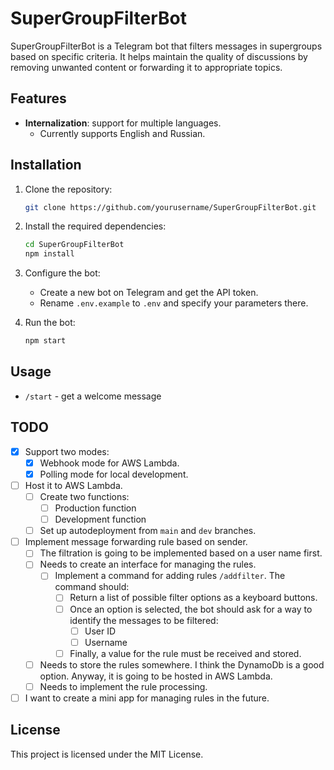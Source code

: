 # SuperGroupFilterBot

SuperGroupFilterBot is a Telegram bot that filters messages in supergroups based on specific criteria. It helps maintain the quality of discussions by removing unwanted content or forwarding it to appropriate topics.

## Features

- **Internalization**: support for multiple languages.
  - Currently supports English and Russian.

## Installation

1. Clone the repository:

   ```bash
   git clone https://github.com/yourusername/SuperGroupFilterBot.git
   ```

2. Install the required dependencies:

   ```bash
   cd SuperGroupFilterBot
   npm install
   ```

3. Configure the bot:

   - Create a new bot on Telegram and get the API token.
   - Rename `.env.example` to `.env` and specify your parameters there.

4. Run the bot:

   ```bash
   npm start
   ```

## Usage

- `/start` - get a welcome message

## TODO
- [x] Support two modes:
  - [x] Webhook mode for AWS Lambda.
  - [x] Polling mode for local development.
- [ ] Host it to AWS Lambda.
    - [ ] Create two functions:
        - [ ] Production function
        - [ ] Development function
    - [ ] Set up autodeployment from `main` and `dev` branches.
- [ ] Implement message forwarding rule based on sender.
    - [ ] The filtration is going to be implemented based on a user name first.
    - [ ] Needs to create an interface for managing the rules.
        - [ ] Implement a command for adding rules `/addfilter`. The command should:
            - [ ] Return a list of possible filter options as a keyboard buttons.
            - [ ] Once an option is selected, the bot should ask for a way to identify the messages to be filtered:
                - [ ] User ID
                - [ ] Username
            - [ ] Finally, a value for the rule must be received and stored.
    - [ ] Needs to store the rules somewhere. I think the DynamoDb is a good option. Anyway, it is going to be hosted in AWS Lambda.
    - [ ] Needs to implement the rule processing.
- [ ] I want to create a mini app for managing rules in the future.

## License

This project is licensed under the MIT License.